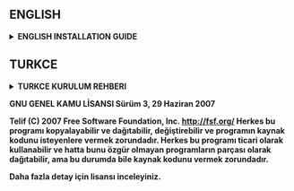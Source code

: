 ## ENGLISH
<details>
  <summary><strong>ENGLISH INSTALLATION GUIDE<strong></summary>
  
## GPT-3 Based Chatbot

This is a chatbot application that uses OpenAI's GPT-3 API. The Flask web application sends messages from the user through a web page to the OpenAI API and displays the response from the API on the web page.

# Usage

To use this application, you need to first set your OpenAI API key in the `app.py` file. 
You can also customize the `ayarlar.cfg` file with the settings you want to use in your GPT-3 API requests.



# Config.cfg
<details>
  <summary><strong>dictionary of configuration parameters<strong></summary>

- `prompt`: The user's input as a string.
- `model`: The GPT-3 model to use, e.g. "text-davinci-002".
- `temperature`: Controls the "creativity" of the generated text. Higher values result in more creative responses.
- `max_tokens`: The maximum number of tokens (words) to generate in the response.
- `top_p`: The maximum probability of selecting a candidate response.
- `frequency_penalty`: The amount of penalty to apply to tokens that have been recently generated. Higher values result in less repetition in the generated text.
- `presence_penalty`: The amount of penalty to apply to tokens that have been generated in the prompt. Higher values result in more novelty in the generated text.
</details>


To start the application, run the following command in the command line:

```
python app.py
```

After the application is successfully started, open `http://localhost:3131` in your browser and start talking to the chatbot.

# Warnings

- Before using this application, you need to acquire an OpenAI API membership.
- This application creates a log file that records the messages sent by the user. For user privacy, this log file should be stored securely.
- This application is recommended to be used for testing purposes only. Chatbots that will be used in real-world applications should go through a more comprehensive training and validation process.

# Contact

If you have any questions or feedback regarding this application, please feel free to contact me.
```
discord: mertcan#0001
instagram: mertcvn.jpg

```
</details>



## TURKCE
<details>
  <summary><strong>TURKCE KURULUM REHBERI<strong></summary>

## GPT-3 Tabanlı Kişiselleştirilmiş Chatbot

Bu, OpenAI'nin GPT-3 API'sini kullanarak bir chatbot uygulamasıdır. Flask web uygulaması, bir web sayfası aracılığıyla kullanıcıdan gelen mesajları OpenAI API'sine gönderir ve API'den gelen yanıtı mesaj baloncuğunda gösterir.
brief.txt dosyası ise, OpenAI API'si için bir başlangıç metni veya bir "prompt" içeren bir dosyadır. Bu dosya, uygulama tarafından OpenAI API'sine gönderilen her istek için kullanılır ve her istek, prompt ile birlikte OpenAI API'sine gönderilir. OpenAI API'si, prompt'ı kullanarak bir yanıt üretir ve bu yanıt uygulama tarafından alınır ve kullanıcının web sayfasında görmesi için sunulur.
- # Kullanım

Bu uygulamayı kullanmak için önce `app.py` dosyasında OpenAI API anahtarınızı ayarlamanız gerekir. 
Ayrıca `ayarlar.cfg` dosayasını, GPT-3 API'si isteklerinde kullanmak istediğiniz ayarlarla özelleştirebilirsiniz.

# Ayarlar.cfg
<details>
  <summary><strong>cfg dosyasindaki ayarlarin aciklamalari<strong></summary>

```

- `prompt`: The user's input as a string.
- `engine`: Bu parametre, OpenAI'nin sunucularında barındırılan GPT-3 modelinin hangi sürümünü kullanacağını belirler.
- `temperature`: Bu parametre, modelin çıktısındaki varyasyonu kontrol eder. Daha yüksek bir temperature degeri, daha yaratıcı ve riskli cevaplar üretebilirken, daha düşük bir temperature daha güvenli ve tekrar edilebilir cevaplar üretir.
- `max_tokens`: The maximum number of tokens (words) to generate in the response.
- `top_p`: Bu parametre, modelin olası sonuçları sıralarken kullanacağı olasılık sınırını belirler. Daha yüksek bir Top_p değeri, modelin daha geniş bir yelpazede cevaplar üretmesine izin verir.
- `frequency_penalty`: Bu parametre, modelin belirli kelimeleri veya ifadeleri tekrar etme eğilimini azaltır. Daha yüksek bir frequency penalty, modelin tekrarlı cevapları azaltmasına yol açabilir.
- `presence_penalty`: Bu parametre, modelin belirli kelimeleri veya ifadeleri cevapta kullanma eğilimini azaltır. Daha yüksek bir presence penalty, modelin belirli kelimeleri cevapta kullanma sıklığını azaltmasına yol açabilir.


```
</details>

Uygulamayı başlatmak için, komut satırında şu komutu çalıştırın:

```
python app.py
```

Uygulama başarıyla başlatıldıktan sonra, tarayıcınızda `http://localhost:3131` adresini açın ve chatbot'la konuşmaya başlayabilirsiniz.

- # Uyarılar

- Bu uygulamayı kullanmak için OpenAI API üyeliğiniz olması gerekmektedir.
- Bu uygulama, kullanıcının gönderdiği mesajları kaydeden bir log dosyası oluşturur. Kullanıcı gizliliği için bu log dosyası güvenli bir şekilde saklanmalıdır.
- Bu uygulamanın yalnızca test amaçlı kullanılması önerilir. Gerçek dünya uygulamalarında kullanılacak chatbot'lar, daha kapsamlı bir eğitim ve doğrulama sürecinden geçmelidir.

- # İletişim

Bu uygulamayla ilgili herhangi bir sorunuz veya geri bildiriminiz varsa, lütfen bana ulaşın.
```
discord: mertcan#0001
instagram: mertcvn.jpg

```
</details>


GNU GENEL KAMU LİSANSI
                          Sürüm 3, 29 Haziran 2007

Telif (C) 2007 Free Software Foundation, Inc. <http://fsf.org/>
Herkes bu programı kopyalayabilir ve dağıtabilir, değiştirebilir ve
programın kaynak kodunu isteyenlere vermek zorundadır. Herkes bu
programı ticari olarak kullanabilir ve hatta bunu özgür olmayan
programların parçası olarak dağıtabilir, ama bu durumda bile
kaynak kodunu vermek zorundadır. 

Daha fazla detay için lisansı inceleyiniz.

